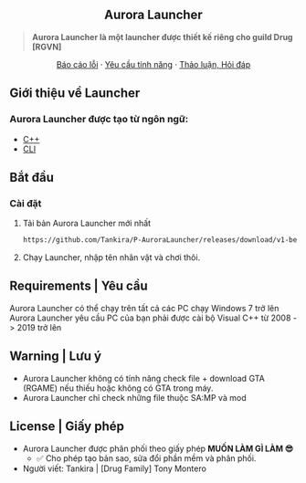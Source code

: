 <div align="center">
   <h2 align="center">Aurora Launcher</h2>
</div>

> **Aurora Launcher là một launcher được thiết kế riêng cho guild Drug [RGVN]**<br>

<p align="center">
<a href="https://github.com/Tankira/P-AuroraLauncher/issues">Báo cáo lỗi</a>
·
<a href="https://github.com/Tankira/P-AuroraLauncher/issues">Yêu cầu tính năng</a>
·
<a href="https://github.com/Tankira/P-AuroraLauncher/discussions">Thảo luận, Hỏi đáp</a>

<!-- Gioi thieu -->
## Giới thiệu về Launcher
### Aurora Launcher được tạo từ ngôn ngữ:
* [C++](https://learn.microsoft.com/vi-vn/cpp/cpp/cpp-language-reference?view=msvc-170)
* [CLI](https://www.google.com/url?sa=t&rct=j&q=&esrc=s&source=web&cd=&cad=rja&uact=8&ved=2ahUKEwjQ46f--LD4AhWCIEQIHR5CDIMQFnoECAUQAQ&url=https%3A%2F%2Fen.wikipedia.org%2Fwiki%2FCommand-line_interface&usg=AOvVaw3Zaova7HVAG2DR4ROgZNEc)
## Bắt đầu
### Cài đặt
1. Tải bản Aurora Launcher mới nhất
   ```sh
   https://github.com/Tankira/P-AuroraLauncher/releases/download/v1-beta/launcher.exe
   ```
2. Chạy Launcher, nhập tên nhân vật và chơi thôi.
## Requirements | Yêu cầu
Aurora Launcher có thể chạy trên tất cả các PC chạy Windows 7 trở lên<br>
Aurora Launcher yêu cầu PC của bạn phải được cài bộ Visual C++ từ 2008 -> 2019 trở lên
   
## Warning | Lưu ý
  * Aurora Launcher không có tính năng check file + download GTA (RGAME) nếu thiếu hoặc không có GTA trong máy.
  * Aurora Launcher chỉ check những file thuộc SA:MP và mod

## License | Giấy phép
* Aurora Launcher được phân phối theo giấy phép **MUỐN LÀM GÌ LÀM 😎**
  * ✅ Cho phép tạo bản sao, sửa đổi phần mềm và phân phối.
* Người viết: Tankira | [Drug Family] Tony Montero
